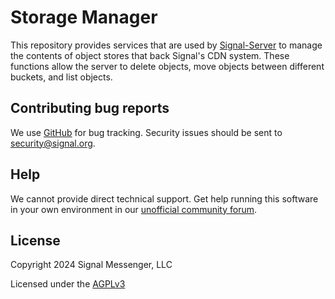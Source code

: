 Storage Manager
===============

This repository provides services that are used by [Signal-Server](https://github.com/signalapp/Signal-Server) to manage the contents of object stores that back Signal's CDN system. These functions allow the server to delete objects, move objects between different buckets, and list objects.

Contributing bug reports
------------------------

We use [GitHub][github issues] for bug tracking. Security issues should be sent to <a href="mailto:security@signal.org">security@signal.org</a>.

Help
----

We cannot provide direct technical support. Get help running this software in your own environment in our [unofficial community forum][community forum].

License
-------

Copyright 2024 Signal Messenger, LLC

Licensed under the [AGPLv3](LICENSE)

[github issues]: https://github.com/signalapp/storage-manager/issues
[community forum]: https://community.signalusers.org
